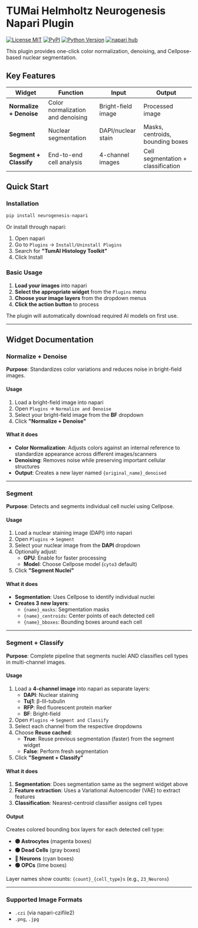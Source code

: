 # TUMai Helmholtz Neurogenesis Napari Plugin

[![License MIT](https://img.shields.io/pypi/l/neurogenesis-napari.svg?color=green)](LICENSE)
[![PyPI](https://img.shields.io/pypi/v/neurogenesis-napari.svg?color=green)](https://pypi.org/project/neurogenesis-napari)
[![Python Version](https://img.shields.io/pypi/pyversions/neurogenesis-napari.svg?color=green)](https://python.org)
[![napari hub](https://img.shields.io/endpoint?url=https://api.napari-hub.org/shields/neurogenesis-napari)](https://napari-hub.org/plugins/neurogenesis-napari)

This plugin provides one-click color normalization, denoising, and Cellpose-based nuclear segmentation.

## Key Features

| Widget | Function | Input | Output |
|--------|----------|-------|---------|
| **Normalize + Denoise** | Color normalization and denoising | Bright-field image | Processed image |
| **Segment** | Nuclear segmentation | DAPI/nuclear stain | Masks, centroids, bounding boxes |
| **Segment + Classify** | End-to-end cell analysis | 4-channel images | Cell segmentation + classification |

## Quick Start

### Installation

```bash
pip install neurogenesis-napari
```

Or install through napari:
1. Open napari
2. Go to `Plugins` → `Install/Uninstall Plugins`
3. Search for **"TumAI Histology Toolkit"**
4. Click Install

### Basic Usage

1. **Load your images** into napari
2. **Select the appropriate widget** from the `Plugins` menu
3. **Choose your image layers** from the dropdown menus
4. **Click the action button** to process

The plugin will automatically download required AI models on first use.

---

## Widget Documentation

### Normalize + Denoise

**Purpose**: Standardizes color variations and reduces noise in bright-field images.

#### Usage
1. Load a bright-field image into napari
2. Open `Plugins` → `Normalize and Denoise`
3. Select your bright-field image from the **BF** dropdown
4. Click **"Normalize + Denoise"**

#### What it does
- **Color Normalization**: Adjusts colors against an internal reference to standardize appearance across different images/scanners
- **Denoising**: Removes noise while preserving important cellular structures
- **Output**: Creates a new layer named `{original_name}_denoised`

---

### Segment

**Purpose**: Detects and segments individual cell nuclei using Cellpose.

#### Usage
1. Load a nuclear staining image (DAPI) into napari
2. Open `Plugins` → `Segment`
3. Select your nuclear image from the **DAPI** dropdown
4. Optionally adjust:
   - **GPU**: Enable for faster processing
   - **Model**: Choose Cellpose model (`cyto3` default)
5. Click **"Segment Nuclei"**

#### What it does
- **Segmentation**: Uses Cellpose to identify individual nuclei
- **Creates 3 new layers**:
  - `{name}_masks`: Segmentation masks
  - `{name}_centroids`: Center points of each detected cell
  - `{name}_bboxes`: Bounding boxes around each cell

---

### Segment + Classify

**Purpose**: Complete pipeline that segments nuclei AND classifies cell types in multi-channel images.

#### Usage
1. Load a **4-channel image** into napari as separate layers:
   - **DAPI**: Nuclear staining
   - **Tuj1**: β-III-tubulin
   - **RFP**: Red fluorescent protein marker
   - **BF**: Bright-field
2. Open `Plugins` → `Segment and Classify`
3. Select each channel from the respective dropdowns
4. Choose **Reuse cached**:
   - **True**: Reuse previous segmentation (faster) from the segment widget
   - **False**: Perform fresh segmentation
5. Click **"Segment + Classify"**

#### What it does
1. **Segmentation**: Does segmentation same as the segment widget above
2. **Feature extraction**: Uses a Variational Autoencoder (VAE) to extract features
3. **Classification**: Nearest-centroid classifier assigns cell types

#### Output
Creates colored bounding box layers for each detected cell type:
- **🟣 Astrocytes** (magenta boxes)
- **⚫ Dead Cells** (gray boxes)
- **🔵 Neurons** (cyan boxes)
- **🟢 OPCs** (lime boxes)

Layer names show counts: `{count}_{cell_type}s` (e.g., `23_Neurons`)

---

### Supported Image Formats
- `.czi` (via napari-czifile2)
- `.png`, `.jpg`
